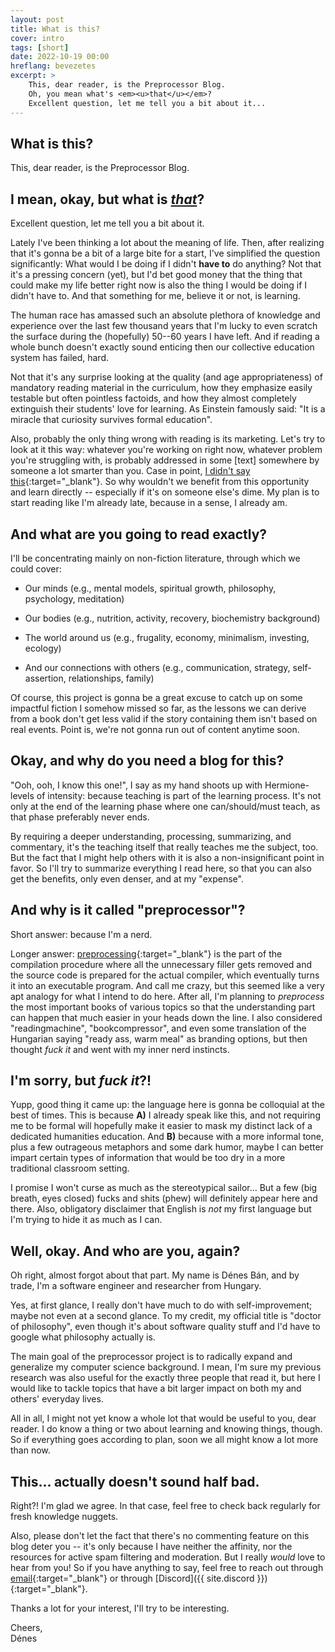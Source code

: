 ```yaml
---
layout: post
title: What is this?
cover: intro
tags: [short]
date: 2022-10-19 00:00
hreflang: bevezetes
excerpt: >
    This, dear reader, is the Preprocessor Blog.
    Oh, you mean what's <em><u>that</u></em>?
    Excellent question, let me tell you a bit about it...
---
```


## What is this?

This, dear reader, is the Preprocessor Blog.

## I mean, okay, but what is <em><u>that</u></em>?

Excellent question, let me tell you a bit about it.

Lately I've been thinking a lot about the meaning of life.
Then, after realizing that it's gonna be a bit of a large bite for a start, I've simplified the question significantly: What would I be doing if I didn't **have to** do anything?
Not that it's a pressing concern (yet), but I'd bet good money that the thing that could make my life better right now is also the thing I would be doing if I didn't have to.
And that something for me, believe it or not, is learning.

The human race has amassed such an absolute plethora of knowledge and experience over the last few thousand years that I'm lucky to even scratch the surface during the (hopefully) 50--60 years I have left.
And if reading a whole bunch doesn't exactly sound enticing then our collective education system has failed, hard.

Not that it's any surprise looking at the quality (and age appropriateness) of mandatory reading material in the curriculum, how they emphasize easily testable but often pointless factoids, and how they almost completely extinguish their students' love for learning.
As Einstein famously said: "It is a miracle that curiosity survives formal education".

Also, probably the only thing wrong with reading is its marketing.
Let's try to look at it this way: whatever you're working on right now, whatever problem you're struggling with, is probably addressed in some [text] somewhere by someone a lot smarter than you.
Case in point, [I didn't say this](https://ryanholiday.net/how-to-read-more-a-lot-more/){:target="_blank"}.
So why wouldn't we benefit from this opportunity and learn directly -- especially if it's on someone else's dime.
My plan is to start reading like I'm already late, because in a sense, I already am.



## And what are you going to read exactly?

I'll be concentrating mainly on non-fiction literature, through which we could cover:

- Our minds (e.g., mental models, spiritual growth, philosophy, psychology, meditation)

- Our bodies (e.g., nutrition, activity, recovery, biochemistry background)

- The world around us (e.g., frugality, economy, minimalism, investing, ecology)

- And our connections with others (e.g., communication, strategy, self-assertion, relationships, family)

Of course, this project is gonna be a great excuse to catch up on some impactful fiction I somehow missed so far, as the lessons we can derive from a book don't get less valid if the story containing them isn't based on real events.
Point is, we're not gonna run out of content anytime soon.



## Okay, and why do you need a blog for this?

"Ooh, ooh, I know this one!", I say as my hand shoots up with Hermione-levels of intensity: because teaching is part of the learning process.
It's not only at the end of the learning phase where one can/should/must teach, as that phase preferably never ends.

By requiring a deeper understanding, processing, summarizing, and commentary, it's the teaching itself that really teaches me the subject, too.
But the fact that I might help others with it is also a non-insignificant point in favor.
So I'll try to summarize everything I read here, so that you can also get the benefits, only even denser, and at my "expense".



## And why is it called "preprocessor"?

Short answer: because I'm a nerd.

Longer answer: [preprocessing](https://en.wikipedia.org/wiki/Preprocessor){:target="_blank"} is the part of the compilation procedure where all the unnecessary filler gets removed and the source code is prepared for the actual compiler, which eventually turns it into an executable program.
And call me crazy, but this seemed like a very apt analogy for what I intend to do here.
After all, I'm planning to *preprocess* the most important books of various topics so that the understanding part can happen that much easier in your heads down the line.
I also considered "readingmachine", "bookcompressor", and even some translation of the Hungarian saying "ready ass, warm meal" as branding options, but then thought *fuck it* and went with my inner nerd instincts.


## I'm sorry, but *fuck it*?!

Yupp, good thing it came up: the language here is gonna be colloquial at the best of times.
This is because **A)** I already speak like this, and not requiring me to be formal will hopefully make it easier to mask my distinct lack of a dedicated humanities education.
And **B)** because with a more informal tone, plus a few outrageous metaphors and some dark humor, maybe I can better impart certain types of information that would be too dry in a more traditional classroom setting.

I promise I won't curse as much as the stereotypical sailor... But a few (big breath, eyes closed) fucks and shits (phew) will definitely appear here and there.
Also, obligatory disclaimer that English is *not* my first language but I'm trying to hide it as much as I can.


## Well, okay. And who are you, again?

Oh right, almost forgot about that part.
My name is Dénes Bán, and by trade, I'm a software engineer and researcher from Hungary.

Yes, at first glance, I really don't have much to do with self-improvement; maybe not even at a second glance.
To my credit, my official title is "doctor of philosophy", even though it's about software quality stuff and I'd have to google what philosophy actually is.

The main goal of the preprocessor project is to radically expand and generalize my computer science background.
I mean, I'm sure my previous research was also useful for the exactly three people that read it, but here I would like to tackle topics that have a bit larger impact on both my and others' everyday lives.

All in all, I might not yet know a whole lot that would be useful to you, dear reader.
I do know a thing or two about learning and knowing things, though.
So if everything goes according to plan, soon we all might know a lot more than now.



## This... actually doesn't sound half bad.

Right?! I'm glad we agree.
In that case, feel free to check back regularly for fresh knowledge nuggets.

Also, please don't let the fact that there's no commenting feature on this blog deter you -- it's only because I have neither the affinity, nor the resources for active spam filtering and moderation.
But I really *would* love to hear from you!
So if you have anything to say, feel free to reach out through [email](mailto:hello@preprocessor.blog){:target="_blank"} or through [Discord]({{ site.discord }}){:target="_blank"}.

Thanks a lot for your interest, I'll try to be interesting.

Cheers, <br />
Dénes
